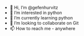 - 👋 Hi, I’m @gefenhurvitz
- 👀 I’m interested in python
- 🌱 I’m currently learning python
- 💞️ I’m looking to collaborate on Git
- 📫 How to reach me - anywhere

<!---
gefenhurvitz/gefenhurvitz is a ✨ special ✨ repository because its `README.md` (this file) appears on your GitHub profile.
You can click the Preview link to take a look at your changes.
--->
